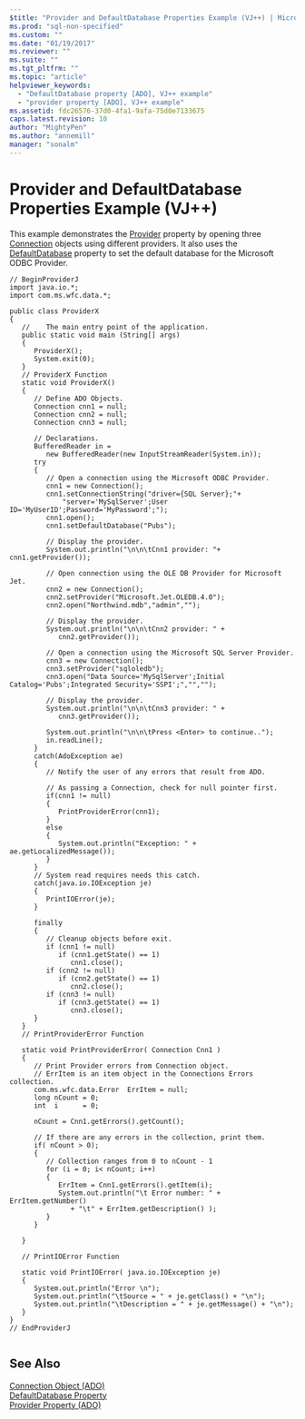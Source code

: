 ```yaml
---
$title: "Provider and DefaultDatabase Properties Example (VJ++) | Microsoft Docs"
ms.prod: "sql-non-specified"
ms.custom: ""
ms.date: "01/19/2017"
ms.reviewer: ""
ms.suite: ""
ms.tgt_pltfrm: ""
ms.topic: "article"
helpviewer_keywords: 
  - "DefaultDatabase property [ADO], VJ++ example"
  - "provider property [ADO], VJ++ example"
ms.assetid: fdc26576-37d0-4fa1-9afa-75d0e7133675
caps.latest.revision: 10
author: "MightyPen"
ms.author: "annemill"
manager: "sonalm"
---
```

# Provider and DefaultDatabase Properties Example (VJ++)
This example demonstrates the [Provider](../../../ado/reference/ado-api/provider-property-ado.md) property by opening three [Connection](../../../ado/reference/ado-api/connection-object-ado.md) objects using different providers. It also uses the [DefaultDatabase](../../../ado/reference/ado-api/defaultdatabase-property.md) property to set the default database for the Microsoft ODBC Provider.  
  
```  
// BeginProviderJ  
import java.io.*;  
import com.ms.wfc.data.*;  
  
public class ProviderX  
{  
   //    The main entry point of the application.  
   public static void main (String[] args)  
   {  
      ProviderX();  
      System.exit(0);  
   }  
   // ProviderX Function  
   static void ProviderX()  
   {  
      // Define ADO Objects.  
      Connection cnn1 = null;  
      Connection cnn2 = null;  
      Connection cnn3 = null;  
  
      // Declarations.  
      BufferedReader in =   
         new BufferedReader(new InputStreamReader(System.in));  
      try  
      {  
         // Open a connection using the Microsoft ODBC Provider.  
         cnn1 = new Connection();  
         cnn1.setConnectionString("driver={SQL Server};"+  
             "server='MySqlServer';User ID='MyUserID';Password='MyPassword';");  
         cnn1.open();  
         cnn1.setDefaultDatabase("Pubs");  
  
         // Display the provider.  
         System.out.println("\n\n\tCnn1 provider: "+ cnn1.getProvider());  
  
         // Open connection using the OLE DB Provider for Microsoft Jet.  
         cnn2 = new Connection();  
         cnn2.setProvider("Microsoft.Jet.OLEDB.4.0");  
         cnn2.open("Northwind.mdb","admin","");  
  
         // Display the provider.  
         System.out.println("\n\n\tCnn2 provider: " +   
            cnn2.getProvider());  
  
         // Open a connection using the Microsoft SQL Server Provider.  
         cnn3 = new Connection();  
         cnn3.setProvider("sqloledb");  
         cnn3.open("Data Source='MySqlServer';Initial Catalog='Pubs';Integrated Security='SSPI';","","");  
  
         // Display the provider.  
         System.out.println("\n\n\tCnn3 provider: " +   
            cnn3.getProvider());  
  
         System.out.println("\n\n\tPress <Enter> to continue..");  
         in.readLine();  
      }  
      catch(AdoException ae)  
      {  
         // Notify the user of any errors that result from ADO.  
  
         // As passing a Connection, check for null pointer first.  
         if(cnn1 != null)  
         {  
            PrintProviderError(cnn1);  
         }  
         else  
         {  
            System.out.println("Exception: " + ae.getLocalizedMessage());  
         }  
      }  
      // System read requires needs this catch.  
      catch(java.io.IOException je)  
      {  
         PrintIOError(je);  
      }     
  
      finally  
      {  
         // Cleanup objects before exit.     
         if (cnn1 != null)  
            if (cnn1.getState() == 1)  
               cnn1.close();     
         if (cnn2 != null)  
            if (cnn2.getState() == 1)  
               cnn2.close();     
         if (cnn3 != null)  
            if (cnn3.getState() == 1)  
               cnn3.close();  
      }  
   }  
   // PrintProviderError Function  
  
   static void PrintProviderError( Connection Cnn1 )  
   {  
      // Print Provider errors from Connection object.  
      // ErrItem is an item object in the Connections Errors collection.  
      com.ms.wfc.data.Error  ErrItem = null;  
      long nCount = 0;  
      int  i      = 0;  
  
      nCount = Cnn1.getErrors().getCount();  
  
      // If there are any errors in the collection, print them.  
      if( nCount > 0);  
      {  
         // Collection ranges from 0 to nCount - 1  
         for (i = 0; i< nCount; i++)  
         {  
            ErrItem = Cnn1.getErrors().getItem(i);  
            System.out.println("\t Error number: " + ErrItem.getNumber()  
               + "\t" + ErrItem.getDescription() );  
         }  
      }  
  
   }  
  
   // PrintIOError Function  
  
   static void PrintIOError( java.io.IOException je)  
   {  
      System.out.println("Error \n");  
      System.out.println("\tSource = " + je.getClass() + "\n");  
      System.out.println("\tDescription = " + je.getMessage() + "\n");  
   }  
}  
// EndProviderJ  
  
```  
  
## See Also  
 [Connection Object (ADO)](../../../ado/reference/ado-api/connection-object-ado.md)   
 [DefaultDatabase Property](../../../ado/reference/ado-api/defaultdatabase-property.md)   
 [Provider Property (ADO)](../../../ado/reference/ado-api/provider-property-ado.md)